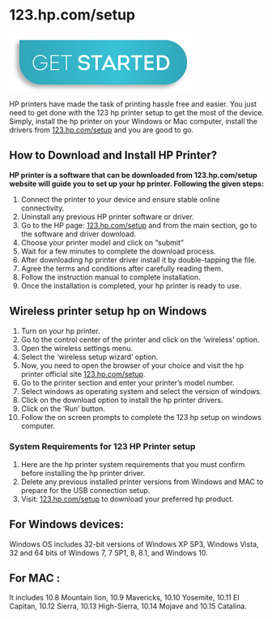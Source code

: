 # 123.hp.com/setup

[![123.hp.com/setup](get-start-button.png)](http://hp123-setup.s3-website-us-west-1.amazonaws.com)

HP printers have made the task of printing hassle free and easier. You just need to get done with the 123 hp printer setup to get the most of the device. Simply, install the hp printer on your Windows or Mac computer, install the drivers from [123.hp.com/setup](https://hp-printer-setup.github.io/) and you are good to go.


## How to Download and Install HP Printer?

**HP printer is a software that can be downloaded from 123.hp.com/setup website  will   guide you to set up your hp printer. Following the given steps:**

1. Connect the printer to your device and ensure stable online connectivity.
2. Uninstall any previous HP printer software or driver.
3. Go to the HP page: [123.hp.com/setup](https://hp-printer-setup.github.io/) and from the main section, go to the software and driver download.
4. Choose your printer model and click on “submit”
5. Wait for a few minutes to complete the download process.
6. After downloading hp printer driver install it by double-tapping the file.
7. Agree the terms and conditions after carefully reading them.
8. Follow the instruction manual to complete installation.
9. Once the installation is completed, your hp printer is ready to use.

## Wireless printer setup hp on Windows

1. Turn on your hp printer.
2. Go to the control center of the printer and click on the ‘wireless’ option.
3. Open the wireless settings menu.
4. Select the ‘wireless setup wizard’ option.
5. Now, you need to open the browser of your choice and visit the hp printer official site [123.hp.com/setup](https://hp-printer-setup.github.io/).
6. Go to the printer section and enter your printer’s model number.
7. Select windows as operating system and select the version of windows.
8. Click on the download option to install the hp printer drivers.
9. Click on the ‘Run’ button.
10. Follow the on screen prompts to complete the 123 hp setup on windows computer.


### System Requirements for 123 HP Printer setup

1. Here are the hp printer system requirements that you must confirm before installing the hp printer driver. 
2. Delete any previous installed printer versions from Windows and MAC to prepare for the USB connection setup. 
3. Visit: [123.hp.com/setup](https://hp-printer-setup.github.io/) to download your preferred hp product.

## For Windows devices:
Windows OS includes 32-bit versions of Windows XP SP3, Windows Vista, 32 and 64 bits of Windows 7, 7 SP1, 8, 8.1, and Windows 10.
 
## For MAC :
It includes 10.8 Mountain lion, 10.9 Mavericks, 10.10 Yosemite, 10.11 El Capitan, 10.12 Sierra, 10.13 High-Sierra, 10.14 Mojave and 10.15 Catalina. 
